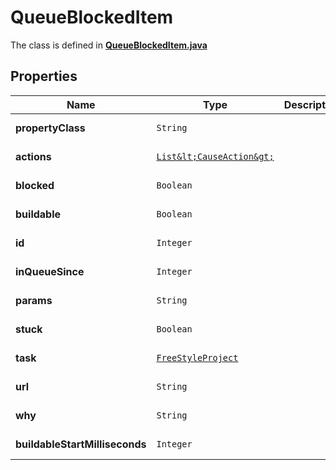 

# QueueBlockedItem

The class is defined in **[QueueBlockedItem.java](../../src/main/java/org/openapitools/model/QueueBlockedItem.java)**

## Properties

Name | Type | Description | Notes
------------ | ------------- | ------------- | -------------
**propertyClass** | `String` |  |  [optional property]
**actions** | [`List&lt;CauseAction&gt;`](CauseAction.md) |  |  [optional property]
**blocked** | `Boolean` |  |  [optional property]
**buildable** | `Boolean` |  |  [optional property]
**id** | `Integer` |  |  [optional property]
**inQueueSince** | `Integer` |  |  [optional property]
**params** | `String` |  |  [optional property]
**stuck** | `Boolean` |  |  [optional property]
**task** | [`FreeStyleProject`](FreeStyleProject.md) |  |  [optional property]
**url** | `String` |  |  [optional property]
**why** | `String` |  |  [optional property]
**buildableStartMilliseconds** | `Integer` |  |  [optional property]














